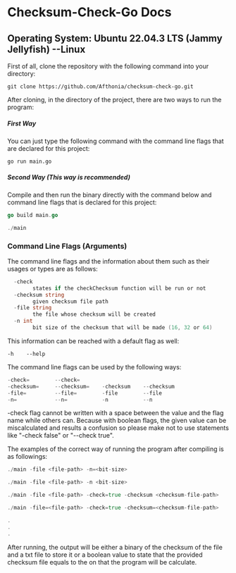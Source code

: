 # Checksum-Check-Go Docs

## Operating System: Ubuntu 22.04.3 LTS (Jammy Jellyfish) --Linux

First of all, clone the repository with the following command into your directory:

`git clone https://github.com/Afthonia/checksum-check-go.git`

After cloning, in the directory of the project, there are two ways to run the program:

##### First Way

You can just type the following command with the command line flags that are declared for this project:

`go run main.go`


##### Second Way (This way is recommended)

Compile and then run the binary directly with the command below and command line flags that is declared for this project:

```go
go build main.go

./main
```

### Command Line Flags (Arguments)

The command line flags and the information about them such as their usages or types are as follows:

```go
  -check
        states if the checkChecksum function will be run or not
  -checksum string
        given checksum file path
  -file string
        the file whose checksum will be created
  -n int
        bit size of the checksum that will be made (16, 32 or 64)
```

This information can be reached with a default flag as well:

`-h    --help`

The command line flags can be used by the following ways:

```go
-check=        --check=
-checksum=     --checksum=    -checksum    --checksum
-file=         --file=        -file        --file
-n=            --n=           -n           --n
```

-check flag cannot be written with a space between the value and the flag name while others can. Because with boolean flags, the given value can be miscalculated and results a confusion so please make not to use statements like "-check false" or "--check true".

The examples of the correct way of running the program after compiling is as followings:

```go
./main -file <file-path> -n=<bit-size>

./main -file <file-path> -n <bit-size>

./main -file <file-path> -check=true -checksum <checksum-file-path>

./main -file=<file-path> -check=true -checksum=<checksum-file-path>

.
.
.

```

After running, the output will be either a binary of the checksum of the file and a txt file to store it or a boolean value to state that the provided checksum file equals to the on that the program will be calculate.
